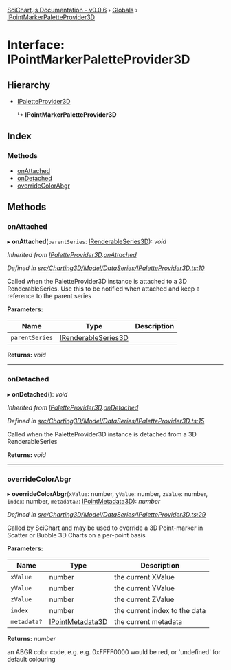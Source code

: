 [SciChart.js Documentation - v0.0.6](../README.md) › [Globals](../globals.md) › [IPointMarkerPaletteProvider3D](ipointmarkerpaletteprovider3d.md)

# Interface: IPointMarkerPaletteProvider3D

## Hierarchy

* [IPaletteProvider3D](ipaletteprovider3d.md)

  ↳ **IPointMarkerPaletteProvider3D**

## Index

### Methods

* [onAttached](ipointmarkerpaletteprovider3d.md#onattached)
* [onDetached](ipointmarkerpaletteprovider3d.md#ondetached)
* [overrideColorAbgr](ipointmarkerpaletteprovider3d.md#overridecolorabgr)

## Methods

###  onAttached

▸ **onAttached**(`parentSeries`: [IRenderableSeries3D](irenderableseries3d.md)): *void*

*Inherited from [IPaletteProvider3D](ipaletteprovider3d.md).[onAttached](ipaletteprovider3d.md#onattached)*

*Defined in [src/Charting3D/Model/DataSeries/IPaletteProvider3D.ts:10](https://github.com/ABTSoftware/SciChart.Dev/blob/46671d21ce/Web/src/SciChart/src/Charting3D/Model/DataSeries/IPaletteProvider3D.ts#L10)*

Called when the PaletteProvider3D instance is attached to a 3D RenderableSeries.
Use this to be notified when attached and keep a reference to the parent series

**Parameters:**

Name | Type | Description |
------ | ------ | ------ |
`parentSeries` | [IRenderableSeries3D](irenderableseries3d.md) |   |

**Returns:** *void*

___

###  onDetached

▸ **onDetached**(): *void*

*Inherited from [IPaletteProvider3D](ipaletteprovider3d.md).[onDetached](ipaletteprovider3d.md#ondetached)*

*Defined in [src/Charting3D/Model/DataSeries/IPaletteProvider3D.ts:15](https://github.com/ABTSoftware/SciChart.Dev/blob/46671d21ce/Web/src/SciChart/src/Charting3D/Model/DataSeries/IPaletteProvider3D.ts#L15)*

Called when the PaletteProvider3D instance is detached from a 3D RenderableSeries

**Returns:** *void*

___

###  overrideColorAbgr

▸ **overrideColorAbgr**(`xValue`: number, `yValue`: number, `zValue`: number, `index`: number, `metadata?`: [IPointMetadata3D](ipointmetadata3d.md)): *number*

*Defined in [src/Charting3D/Model/DataSeries/IPaletteProvider3D.ts:29](https://github.com/ABTSoftware/SciChart.Dev/blob/46671d21ce/Web/src/SciChart/src/Charting3D/Model/DataSeries/IPaletteProvider3D.ts#L29)*

Called by SciChart and may be used to override a 3D Point-marker in Scatter or
Bubble 3D Charts on a per-point basis

**Parameters:**

Name | Type | Description |
------ | ------ | ------ |
`xValue` | number | the current XValue |
`yValue` | number | the current YValue |
`zValue` | number | the current ZValue |
`index` | number | the current index to the data |
`metadata?` | [IPointMetadata3D](ipointmetadata3d.md) | the current metadata |

**Returns:** *number*

an ABGR color code, e.g. e.g. 0xFFFF0000 would be red, or 'undefined' for default colouring

